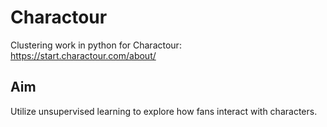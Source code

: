 # Charactour
Clustering work in python for Charactour: https://start.charactour.com/about/

## Aim

Utilize unsupervised learning to explore how fans interact with characters.
